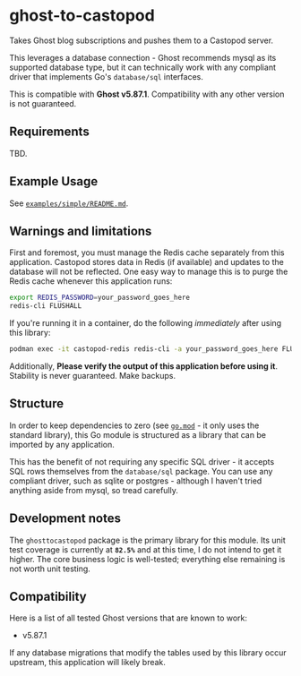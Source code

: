 # ghost-to-castopod

Takes Ghost blog subscriptions and pushes them to a Castopod server.

This leverages a database connection - Ghost recommends mysql as its supported database type, but it can technically work with any compliant driver that implements Go's `database/sql` interfaces.

This is compatible with **Ghost v5.87.1**. Compatibility with any other version is not guaranteed.

## Requirements

TBD.

## Example Usage

See [`examples/simple/README.md`](./examples/simple/README.md).

## Warnings and limitations

First and foremost, you must manage the Redis cache separately from this application. Castopod stores data in Redis (if available) and updates to the database will not be reflected. One easy way to manage this is to purge the Redis cache whenever this application runs:

```bash
export REDIS_PASSWORD=your_password_goes_here
redis-cli FLUSHALL
```

If you're running it in a container, do the following *immediately* after using this library:

```bash
podman exec -it castopod-redis redis-cli -a your_password_goes_here FLUSHALL
```

Additionally, **Please verify the output of this application before using it**. Stability is never guaranteed. Make backups.

## Structure

In order to keep dependencies to zero (see [`go.mod`](./go.mod) - it only uses the standard library), this Go module is structured as a library that can be imported by any application.

This has the benefit of not requiring any specific SQL driver - it accepts SQL rows themselves from the `database/sql` package. You can use any compliant driver, such as sqlite or postgres - although I haven't tried anything aside from mysql, so tread carefully.

## Development notes

The `ghosttocastopod` package is the primary library for this module. Its unit test coverage is currently at **`82.5%`** and at this time, I do not intend to get it higher. The core business logic is well-tested; everything else remaining is not worth unit testing.

## Compatibility

Here is a list of all tested Ghost versions that are known to work:

- v5.87.1

If any database migrations that modify the tables used by this library occur upstream, this application will likely break.

